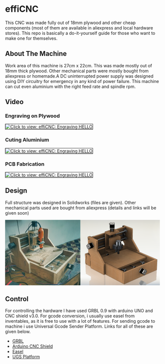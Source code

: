 # effiCNC
This CNC was made fully out of 18mm plywood and other cheap components (most of them are available in aliexpress and local hardware stores). This repo is basically a do-it-yourself guide for those who want to make one for themselves.

## About The Machine
Work area of this machine is 27cm x 22cm. This was made mostly out of 18mm thick plywood. Other mechanical parts were mostly bought from aliexpress or homemade.A DC uninterrupted power supply was designed using DIY circuitry for emergency in any kind of power failure. This machine can cut even aluminium with the right feed rate and spindle rpm.

 
 
 ## Video 
 ### Engraving on Plywood
<a href="https://youtu.be/KvGP34OzlSg" target="_blank"><img src="https://img.youtube.com/vi/KvGP34OzlSg/0.jpg" 
alt="Click to view: effiCNC: Engraving HELLO" width="500" border="1" /></a>

### Cuting Aluminium
<a href="https://youtu.be/ikTCvxNO6DQ" target="_blank"><img src="https://img.youtube.com/vi/ikTCvxNO6DQ/0.jpg" 
alt="Click to view: effiCNC: Engraving HELLO" width="500" border="1" /></a>

### PCB Fabrication

<a href="https://youtu.be/KvGP34OzlSg" target="_blank"><img src="https://img.youtube.com/vi/KvGP34OzlSg/0.jpg" 
alt="Click to view: effiCNC: Engraving HELLO" width="500" border="1" /></a>




## Design
Full structure was designed in Solidworks (files are given). Other mechanical parts used are bought from aliexpress (details and links will be given soon)

<img src="https://github.com/NadimC137/effiCNC/blob/master/images/Untitled-1.png" width="800">

## Control
For controlling the hardware I have used GRBL 0.9 with arduino UNO and CNC shield v3.0. For gcode conversion, i usually use easel from inventables, as it is free to use with a lot of features. For sending gcode to machine i use Universal Gcode Sender Platform. Links for all of these are given below.

* [GRBL](https://github.com/gnea/grbl)
* [Arduino CNC Shield](https://blog.protoneer.co.nz/arduino-cnc-shield/)
* [Easel](http://easel.inventables.com/)
* [UGS Platform](https://winder.github.io/ugs_website/guide/platform/)
